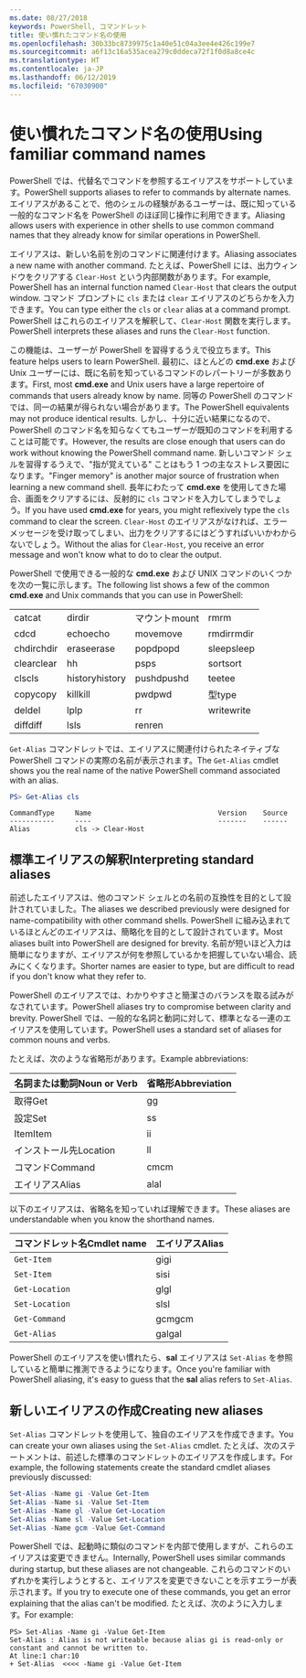 ```yaml
---
ms.date: 08/27/2018
keywords: PowerShell, コマンドレット
title: 使い慣れたコマンド名の使用
ms.openlocfilehash: 30b33bc8739975c1a40e51c04a3ee4e426c199e7
ms.sourcegitcommit: a6f13c16a535acea279c0ddeca72f1f0d8a8ce4c
ms.translationtype: HT
ms.contentlocale: ja-JP
ms.lasthandoff: 06/12/2019
ms.locfileid: "67030900"
---
```

# <a name="using-familiar-command-names"></a><span data-ttu-id="aede8-103">使い慣れたコマンド名の使用</span><span class="sxs-lookup"><span data-stu-id="aede8-103">Using familiar command names</span></span>

<span data-ttu-id="aede8-104">PowerShell では、代替名でコマンドを参照するエイリアスをサポートしています。</span><span class="sxs-lookup"><span data-stu-id="aede8-104">PowerShell supports aliases to refer to commands by alternate names.</span></span> <span data-ttu-id="aede8-105">エイリアスがあることで、他のシェルの経験があるユーザーは、既に知っている一般的なコマンド名を PowerShell のほぼ同じ操作に利用できます。</span><span class="sxs-lookup"><span data-stu-id="aede8-105">Aliasing allows users with experience in other shells to use common command names that they already know for similar operations in PowerShell.</span></span>

<span data-ttu-id="aede8-106">エイリアスは、新しい名前を別のコマンドに関連付けます。</span><span class="sxs-lookup"><span data-stu-id="aede8-106">Aliasing associates a new name with another command.</span></span> <span data-ttu-id="aede8-107">たとえば、PowerShell には、出力ウィンドウをクリアする `Clear-Host` という内部関数があります。</span><span class="sxs-lookup"><span data-stu-id="aede8-107">For example, PowerShell has an internal function named `Clear-Host` that clears the output window.</span></span> <span data-ttu-id="aede8-108">コマンド プロンプトに `cls` または `clear` エイリアスのどちらかを入力できます。</span><span class="sxs-lookup"><span data-stu-id="aede8-108">You can type either the `cls` or `clear` alias at a command prompt.</span></span> <span data-ttu-id="aede8-109">PowerShell はこれらのエイリアスを解釈して、`Clear-Host` 関数を実行します。</span><span class="sxs-lookup"><span data-stu-id="aede8-109">PowerShell interprets these aliases and runs the `Clear-Host` function.</span></span>

<span data-ttu-id="aede8-110">この機能は、ユーザーが PowerShell を習得するうえで役立ちます。</span><span class="sxs-lookup"><span data-stu-id="aede8-110">This feature helps users to learn PowerShell.</span></span> <span data-ttu-id="aede8-111">最初に、ほとんどの **cmd.exe** および Unix ユーザーには、既に名前を知っているコマンドのレパートリーが多数あります。</span><span class="sxs-lookup"><span data-stu-id="aede8-111">First, most **cmd.exe** and Unix users have a large repertoire of commands that users already know by name.</span></span> <span data-ttu-id="aede8-112">同等の PowerShell のコマンドでは、同一の結果が得られない場合があります。</span><span class="sxs-lookup"><span data-stu-id="aede8-112">The PowerShell equivalents may not produce identical results.</span></span> <span data-ttu-id="aede8-113">しかし、十分に近い結果になるので、PowerShell のコマンド名を知らなくてもユーザーが既知のコマンドを利用することは可能です。</span><span class="sxs-lookup"><span data-stu-id="aede8-113">However, the results are close enough that users can do work without knowing the PowerShell command name.</span></span> <span data-ttu-id="aede8-114">新しいコマンド シェルを習得するうえで、"指が覚えている" ことはもう 1 つの主なストレス要因になります。</span><span class="sxs-lookup"><span data-stu-id="aede8-114">"Finger memory" is another major source of frustration when learning a new command shell.</span></span> <span data-ttu-id="aede8-115">長年にわたって **cmd.exe** を使用してきた場合、画面をクリアするには、反射的に `cls` コマンドを入力してしまうでしょう。</span><span class="sxs-lookup"><span data-stu-id="aede8-115">If you have used **cmd.exe** for years, you might reflexively type the `cls` command to clear the screen.</span></span> <span data-ttu-id="aede8-116">`Clear-Host` のエイリアスがなければ、エラー メッセージを受け取ってしまい、出力をクリアするにはどうすればいいかわからないでしょう。</span><span class="sxs-lookup"><span data-stu-id="aede8-116">Without the alias for `Clear-Host`, you receive an error message and won't know what to do to clear the output.</span></span>

<span data-ttu-id="aede8-117">PowerShell で使用できる一般的な **cmd.exe** および UNIX コマンドのいくつかを次の一覧に示します。</span><span class="sxs-lookup"><span data-stu-id="aede8-117">The following list shows a few of the common **cmd.exe** and Unix commands that you can use in PowerShell:</span></span>

|||||
|-|-|-|-|
|<span data-ttu-id="aede8-118">cat</span><span class="sxs-lookup"><span data-stu-id="aede8-118">cat</span></span>|<span data-ttu-id="aede8-119">dir</span><span class="sxs-lookup"><span data-stu-id="aede8-119">dir</span></span>|<span data-ttu-id="aede8-120">マウント</span><span class="sxs-lookup"><span data-stu-id="aede8-120">mount</span></span>|<span data-ttu-id="aede8-121">rm</span><span class="sxs-lookup"><span data-stu-id="aede8-121">rm</span></span>|
|<span data-ttu-id="aede8-122">cd</span><span class="sxs-lookup"><span data-stu-id="aede8-122">cd</span></span>|<span data-ttu-id="aede8-123">echo</span><span class="sxs-lookup"><span data-stu-id="aede8-123">echo</span></span>|<span data-ttu-id="aede8-124">move</span><span class="sxs-lookup"><span data-stu-id="aede8-124">move</span></span>|<span data-ttu-id="aede8-125">rmdir</span><span class="sxs-lookup"><span data-stu-id="aede8-125">rmdir</span></span>|
|<span data-ttu-id="aede8-126">chdir</span><span class="sxs-lookup"><span data-stu-id="aede8-126">chdir</span></span>|<span data-ttu-id="aede8-127">erase</span><span class="sxs-lookup"><span data-stu-id="aede8-127">erase</span></span>|<span data-ttu-id="aede8-128">popd</span><span class="sxs-lookup"><span data-stu-id="aede8-128">popd</span></span>|<span data-ttu-id="aede8-129">sleep</span><span class="sxs-lookup"><span data-stu-id="aede8-129">sleep</span></span>|
|<span data-ttu-id="aede8-130">clear</span><span class="sxs-lookup"><span data-stu-id="aede8-130">clear</span></span>|<span data-ttu-id="aede8-131">h</span><span class="sxs-lookup"><span data-stu-id="aede8-131">h</span></span>|<span data-ttu-id="aede8-132">ps</span><span class="sxs-lookup"><span data-stu-id="aede8-132">ps</span></span>|<span data-ttu-id="aede8-133">sort</span><span class="sxs-lookup"><span data-stu-id="aede8-133">sort</span></span>|
|<span data-ttu-id="aede8-134">cls</span><span class="sxs-lookup"><span data-stu-id="aede8-134">cls</span></span>|<span data-ttu-id="aede8-135">history</span><span class="sxs-lookup"><span data-stu-id="aede8-135">history</span></span>|<span data-ttu-id="aede8-136">pushd</span><span class="sxs-lookup"><span data-stu-id="aede8-136">pushd</span></span>|<span data-ttu-id="aede8-137">tee</span><span class="sxs-lookup"><span data-stu-id="aede8-137">tee</span></span>|
|<span data-ttu-id="aede8-138">copy</span><span class="sxs-lookup"><span data-stu-id="aede8-138">copy</span></span>|<span data-ttu-id="aede8-139">kill</span><span class="sxs-lookup"><span data-stu-id="aede8-139">kill</span></span>|<span data-ttu-id="aede8-140">pwd</span><span class="sxs-lookup"><span data-stu-id="aede8-140">pwd</span></span>|<span data-ttu-id="aede8-141">型</span><span class="sxs-lookup"><span data-stu-id="aede8-141">type</span></span>|
|<span data-ttu-id="aede8-142">del</span><span class="sxs-lookup"><span data-stu-id="aede8-142">del</span></span>|<span data-ttu-id="aede8-143">lp</span><span class="sxs-lookup"><span data-stu-id="aede8-143">lp</span></span>|<span data-ttu-id="aede8-144">r</span><span class="sxs-lookup"><span data-stu-id="aede8-144">r</span></span>|<span data-ttu-id="aede8-145">write</span><span class="sxs-lookup"><span data-stu-id="aede8-145">write</span></span>|
|<span data-ttu-id="aede8-146">diff</span><span class="sxs-lookup"><span data-stu-id="aede8-146">diff</span></span>|<span data-ttu-id="aede8-147">ls</span><span class="sxs-lookup"><span data-stu-id="aede8-147">ls</span></span>|<span data-ttu-id="aede8-148">ren</span><span class="sxs-lookup"><span data-stu-id="aede8-148">ren</span></span>||

<span data-ttu-id="aede8-149">`Get-Alias` コマンドレットでは、エイリアスに関連付けられたネイティブな PowerShell コマンドの実際の名前が表示されます。</span><span class="sxs-lookup"><span data-stu-id="aede8-149">The `Get-Alias` cmdlet shows you the real name of the native PowerShell command associated with an alias.</span></span>

```powershell
PS> Get-Alias cls
```

```Output
CommandType     Name                               Version    Source
-----------     ----                               -------    ------
Alias           cls -> Clear-Host
```

## <a name="interpreting-standard-aliases"></a><span data-ttu-id="aede8-150">標準エイリアスの解釈</span><span class="sxs-lookup"><span data-stu-id="aede8-150">Interpreting standard aliases</span></span>

<span data-ttu-id="aede8-151">前述したエイリアスは、他のコマンド シェルとの名前の互換性を目的として設計されていました。</span><span class="sxs-lookup"><span data-stu-id="aede8-151">The aliases we described previously were designed for name-compatibility with other command shells.</span></span>
<span data-ttu-id="aede8-152">PowerShell に組み込まれているほとんどのエイリアスは、簡略化を目的として設計されています。</span><span class="sxs-lookup"><span data-stu-id="aede8-152">Most aliases built into PowerShell are designed for brevity.</span></span> <span data-ttu-id="aede8-153">名前が短いほど入力は簡単になりますが、エイリアスが何を参照しているかを把握していない場合、読みにくくなります。</span><span class="sxs-lookup"><span data-stu-id="aede8-153">Shorter names are easier to type, but are difficult to read if you don't know what they refer to.</span></span>

<span data-ttu-id="aede8-154">PowerShell のエイリアスでは、わかりやすさと簡潔さのバランスを取る試みがなされています。</span><span class="sxs-lookup"><span data-stu-id="aede8-154">PowerShell aliases try to compromise between clarity and brevity.</span></span> <span data-ttu-id="aede8-155">PowerShell では、一般的な名詞と動詞に対して、標準となる一連のエイリアスを使用しています。</span><span class="sxs-lookup"><span data-stu-id="aede8-155">PowerShell uses a standard set of aliases for common nouns and verbs.</span></span>

<span data-ttu-id="aede8-156">たとえば、次のような省略形があります。</span><span class="sxs-lookup"><span data-stu-id="aede8-156">Example abbreviations:</span></span>

| <span data-ttu-id="aede8-157">名詞または動詞</span><span class="sxs-lookup"><span data-stu-id="aede8-157">Noun or Verb</span></span> | <span data-ttu-id="aede8-158">省略形</span><span class="sxs-lookup"><span data-stu-id="aede8-158">Abbreviation</span></span> |
|--------------|--------------|
| <span data-ttu-id="aede8-159">取得</span><span class="sxs-lookup"><span data-stu-id="aede8-159">Get</span></span>          | <span data-ttu-id="aede8-160">g</span><span class="sxs-lookup"><span data-stu-id="aede8-160">g</span></span>            |
| <span data-ttu-id="aede8-161">設定</span><span class="sxs-lookup"><span data-stu-id="aede8-161">Set</span></span>          | <span data-ttu-id="aede8-162">s</span><span class="sxs-lookup"><span data-stu-id="aede8-162">s</span></span>            |
| <span data-ttu-id="aede8-163">Item</span><span class="sxs-lookup"><span data-stu-id="aede8-163">Item</span></span>         | <span data-ttu-id="aede8-164">i</span><span class="sxs-lookup"><span data-stu-id="aede8-164">i</span></span>            |
| <span data-ttu-id="aede8-165">インストール先</span><span class="sxs-lookup"><span data-stu-id="aede8-165">Location</span></span>     | <span data-ttu-id="aede8-166">l</span><span class="sxs-lookup"><span data-stu-id="aede8-166">l</span></span>            |
| <span data-ttu-id="aede8-167">コマンド</span><span class="sxs-lookup"><span data-stu-id="aede8-167">Command</span></span>      | <span data-ttu-id="aede8-168">cm</span><span class="sxs-lookup"><span data-stu-id="aede8-168">cm</span></span>           |
| <span data-ttu-id="aede8-169">エイリアス</span><span class="sxs-lookup"><span data-stu-id="aede8-169">Alias</span></span>        | <span data-ttu-id="aede8-170">al</span><span class="sxs-lookup"><span data-stu-id="aede8-170">al</span></span>           |

<span data-ttu-id="aede8-171">以下のエイリアスは、省略名を知っていれば理解できます。</span><span class="sxs-lookup"><span data-stu-id="aede8-171">These aliases are understandable when you know the shorthand names.</span></span>

| <span data-ttu-id="aede8-172">コマンドレット名</span><span class="sxs-lookup"><span data-stu-id="aede8-172">Cmdlet name</span></span>    | <span data-ttu-id="aede8-173">エイリアス</span><span class="sxs-lookup"><span data-stu-id="aede8-173">Alias</span></span> |
|----------------|-------|
| `Get-Item`     | <span data-ttu-id="aede8-174">gi</span><span class="sxs-lookup"><span data-stu-id="aede8-174">gi</span></span>    |
| `Set-Item`     | <span data-ttu-id="aede8-175">si</span><span class="sxs-lookup"><span data-stu-id="aede8-175">si</span></span>    |
| `Get-Location` | <span data-ttu-id="aede8-176">gl</span><span class="sxs-lookup"><span data-stu-id="aede8-176">gl</span></span>    |
| `Set-Location` | <span data-ttu-id="aede8-177">sl</span><span class="sxs-lookup"><span data-stu-id="aede8-177">sl</span></span>    |
| `Get-Command`  | <span data-ttu-id="aede8-178">gcm</span><span class="sxs-lookup"><span data-stu-id="aede8-178">gcm</span></span>   |
| `Get-Alias`    | <span data-ttu-id="aede8-179">gal</span><span class="sxs-lookup"><span data-stu-id="aede8-179">gal</span></span>   |

<span data-ttu-id="aede8-180">PowerShell のエイリアスを使い慣れたら、**sal** エイリアスは `Set-Alias` を参照していると簡単に推測できるようになります。</span><span class="sxs-lookup"><span data-stu-id="aede8-180">Once you're familiar with PowerShell aliasing, it's easy to guess that the **sal** alias refers to `Set-Alias`.</span></span>

## <a name="creating-new-aliases"></a><span data-ttu-id="aede8-181">新しいエイリアスの作成</span><span class="sxs-lookup"><span data-stu-id="aede8-181">Creating new aliases</span></span>

<span data-ttu-id="aede8-182">`Set-Alias` コマンドレットを使用して、独自のエイリアスを作成できます。</span><span class="sxs-lookup"><span data-stu-id="aede8-182">You can create your own aliases using the `Set-Alias` cmdlet.</span></span> <span data-ttu-id="aede8-183">たとえば、次のステートメントは、前述した標準のコマンドレットのエイリアスを作成します。</span><span class="sxs-lookup"><span data-stu-id="aede8-183">For example, the following statements create the standard cmdlet aliases previously discussed:</span></span>

```powershell
Set-Alias -Name gi -Value Get-Item
Set-Alias -Name si -Value Set-Item
Set-Alias -Name gl -Value Get-Location
Set-Alias -Name sl -Value Set-Location
Set-Alias -Name gcm -Value Get-Command
```

<span data-ttu-id="aede8-184">PowerShell では、起動時に類似のコマンドを内部で使用しますが、これらのエイリアスは変更できません。</span><span class="sxs-lookup"><span data-stu-id="aede8-184">Internally, PowerShell uses similar commands during startup, but these aliases are not changeable.</span></span>
<span data-ttu-id="aede8-185">これらのコマンドのいずれかを実行しようとすると、エイリアスを変更できないことを示すエラーが表示されます。</span><span class="sxs-lookup"><span data-stu-id="aede8-185">If you try to execute one of these commands, you get an error explaining that the alias can't be modified.</span></span> <span data-ttu-id="aede8-186">たとえば、次のように入力します。</span><span class="sxs-lookup"><span data-stu-id="aede8-186">For example:</span></span>

```
PS> Set-Alias -Name gi -Value Get-Item
Set-Alias : Alias is not writeable because alias gi is read-only or constant and cannot be written to.
At line:1 char:10
+ Set-Alias  <<<< -Name gi -Value Get-Item
```
